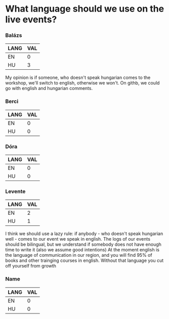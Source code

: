 # What language should we use on the live events?

### Balázs
| LANG  | VAL  | 
|---|---|
|EN   | 0  | 
|HU   | 3  | 

My opinion is if someone, who doesn't speak hungarian comes to the workshop, we'll switch to english, otherwise we won't. On githb, we could go with english and hungarian comments.

### Berci
| LANG  | VAL  | 
|---|---|
|EN   | 0  | 
|HU   | 0  | 

### Dóra
| LANG  | VAL  | 
|---|---|
|EN   | 0  | 
|HU   | 0  | 


### Levente
| LANG  | VAL  | 
|---|---|
|EN   | 2  | 
|HU   | 1  | 

I think we should use a lazy rule: if anybody - who doesn't speak hungarian well - comes to our event we speak in english.
The logs of our events should be bilingual, but we understand if somebody does not have enough time to write it (also we assume good intentions)
At the moment english is the language of communication in our region, and you will find 95% of books and other trainging courses in english. Without that language you cut off yourself from growth 


### Name
| LANG  | VAL  | 
|---|---|
|EN   | 0  | 
|HU   | 0  | 

